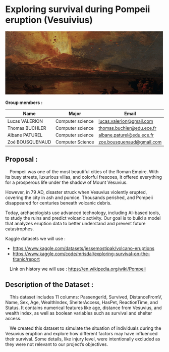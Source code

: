 # Exploring survival during Pompeii eruption (Vesuivius)
<img src="./images/vesuve.png" alt="Vésuve" width="500" height="200">

**Group members :**

|        Name       |        Major           |        Email              |         
|-------------------|------------------------|---------------------------|
| Lucas VALERION    | Computer science       |lucas.valerion@gmail.com   |
| Thomas BUCHLER    | Computer science       |thomas.buchler@edu.ece.fr |
| Albane PATUREL    | Computer science       |albane.paturel@edu.ece.fr  |
| Zoé BOUSQUENAUD   | Computer Science       |zoe.bousquenaud@gmail.com  |


## **Proposal :**

&emsp;Pompeii was one of the most beautiful cities of the Roman Empire. With its busy streets, luxurious villas, and colorful frescoes, it offered everything for a prosperous life under the shadow of Mount Vesuvius.

However, in 79 AD, disaster struck when Vesuvius violently erupted, covering the city in ash and pumice. Thousands perished, and Pompeii disappeared for centuries beneath volcanic debris.

Today, archaeologists use advanced technology, including AI-based tools, to study the ruins and predict volcanic activity. Our goal is to build a model that analyzes eruption data to better understand and prevent future catastrophes.

Kaggle datasets we will use : 
- https://www.kaggle.com/datasets/jessemostipak/volcano-eruptions
- https://www.kaggle.com/code/mrisdal/exploring-survival-on-the-titanic/report

&emsp;Link on history we will use : https://en.wikipedia.org/wiki/Pompeii

## **Description of the Dataset :**

&emsp;This dataset includes 11 columns: PassengerId, Survived, DistanceFromV, Name, Sex, Age, WealthIndex, ShelterAccess, HasPet, ReactionTime, and Status. It contains numerical features like age, distance from Vesuvius, and wealth index, as well as boolean variables such as survival and shelter access.

&emsp;We created this dataset to simulate the situation of individuals during the Vesuvius eruption and explore how different factors may have influenced their survival. Some details, like injury level, were intentionally excluded as they were not relevant to our project’s objectives.

